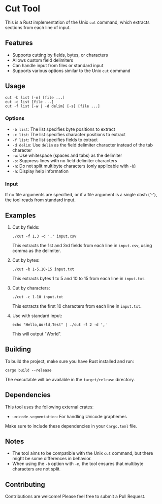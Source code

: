 # Cut Tool

This is a Rust implementation of the Unix `cut` command, which extracts sections from each line of input.

## Features

- Supports cutting by fields, bytes, or characters
- Allows custom field delimiters
- Can handle input from files or standard input
- Supports various options similar to the Unix `cut` command

## Usage

```
cut -b list [-n] [file ...]
cut -c list [file ...]
cut -f list [-w | -d delim] [-s] [file ...]
```

### Options

- `-b list`: The list specifies byte positions to extract
- `-c list`: The list specifies character positions to extract
- `-f list`: The list specifies fields to extract
- `-d delim`: Use `delim` as the field delimiter character instead of the tab character
- `-w`: Use whitespace (spaces and tabs) as the delimiter
- `-s`: Suppress lines with no field delimiter characters
- `-n`: Do not split multibyte characters (only applicable with `-b`)
- `-h`: Display help information

### Input

If no file arguments are specified, or if a file argument is a single dash ('-'), the tool reads from standard input.

## Examples

1. Cut by fields:
   ```
   ./cut -f 1,3 -d ',' input.csv
   ```
   This extracts the 1st and 3rd fields from each line in `input.csv`, using comma as the delimiter.

2. Cut by bytes:
   ```
   ./cut -b 1-5,10-15 input.txt
   ```
   This extracts bytes 1 to 5 and 10 to 15 from each line in `input.txt`.

3. Cut by characters:
   ```
   ./cut -c 1-10 input.txt
   ```
   This extracts the first 10 characters from each line in `input.txt`.

4. Use with standard input:
   ```
   echo "Hello,World,Test" | ./cut -f 2 -d ','
   ```
   This will output "World".

## Building

To build the project, make sure you have Rust installed and run:

```
cargo build --release
```

The executable will be available in the `target/release` directory.

## Dependencies

This tool uses the following external crates:
- `unicode-segmentation`: For handling Unicode graphemes

Make sure to include these dependencies in your `Cargo.toml` file.

## Notes

- The tool aims to be compatible with the Unix `cut` command, but there might be some differences in behavior.
- When using the `-b` option with `-n`, the tool ensures that multibyte characters are not split.

## Contributing

Contributions are welcome! Please feel free to submit a Pull Request.